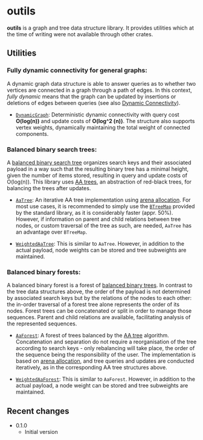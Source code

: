 # outils

**outils** is a graph and tree data structure library. It provides utilities which at the
time of writing were not available through other crates.

## Utilities

### Fully dynamic connectivity for general graphs: 
A dynamic graph data structure is able to
answer queries as to whether two vertices are connected in a graph through a path of edges.
In this context, _fully dynamic_ means that the graph can be updated by insertions or
deletions of edges between queries (see also [Dynamic Connectivity][1]).

- [`DynamicGraph`][2]: Deterministic dynamic connectivity with query cost **O(log(n))** and update
costs of **O(log^2 (n))**. The structure also supports vertex weights, dynamically maintaining the
total weight of connected components.

### Balanced binary search trees:
A [balanced binary search tree][3] organizes search keys and
their associated payload in a way such that the resulting binary tree has a minimal height,
given the number of items stored, resulting in query and update costs of O(log(n)). This library
uses [AA trees][4], an abstraction of red-black trees, for balancing the trees after updates.

 - [`AaTree`][5]: An iterative AA tree implementation using [arena allocation][6]. For most use
cases, it is recommended to simply use the [`BTreeMap`][7] provided by the standard library, as
it is considerably faster (appr. 50%). However, if information on parent and child relations
between tree nodes, or custom traversal of the tree as such, are needed, `AaTree` has an advantage
over `BTreeMap`.

 - [`WeightedAaTree`][8]: This is similar to `AaTree`. However, in addition to the actual
payload, node weights can be stored and tree subweights are maintained.

### Balanced binary forests: 
A balanced binary forest is a forest of [balanced binary trees][3].
In contrast to the tree data structures above, the order of the payload is not determined by
associated search keys but by the relations of the nodes to each other: the in-order traversal
of a forest tree alone represents the order of its nodes. Forest trees can be concatenated or
split in order to manage those sequences. Parent and child relations are available, facilitating
analysis of the represented sequences.

 - [`AaForest`][9]: A forest of trees balanced by the [AA tree][4] algorithm. Concatenation and
separation do not require a reorganisation of the tree according to search keys - only
rebalancing will take place, the order of the sequence being the responsibility of the user.
The implementation is based on [arena allocation][6], and tree queries and updates are conducted
iteratively, as in the corresponding AA tree structures above.

 - [`WeightedAaForest`][10]: This is similar to `AaForest`. However, in addition to the actual
payload, a node weight can be stored and tree subweights are maintained.

## Recent changes
- 0.1.0
  - Initial version 

[1]: https://en.wikipedia.org/wiki/Dynamic_connectivity
[2]: .src/graph/dynconn/hdt/struct.DynamicGraph.html
[3]: https://en.wikipedia.org/wiki/Self-balancing_binary_search_tree
[4]: https://en.wikipedia.org/wiki/AA_tree
[5]: .src/tree/bst/aatree/struct.AaTree.html
[6]: https://en.wikipedia.org/wiki/Region-based_memory_management
[7]: https://doc.rust-lang.org/std/collections/struct.BTreeMap.html
[8]: .src/tree/bst/waatree/struct.WeightedAaTree.html
[9]: .src/tree/bst/aaforest/struct.AaForest.html
[10]: .src/tree/bst/waaforest/struct.WeightedAaForest.html